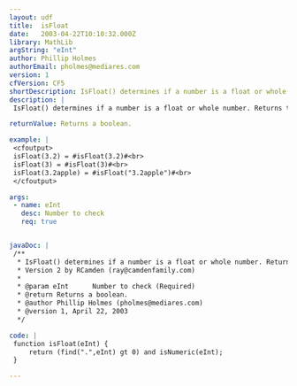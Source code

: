 ```yaml
---
layout: udf
title:  isFloat
date:   2003-04-22T10:10:32.000Z
library: MathLib
argString: "eInt"
author: Phillip Holmes
authorEmail: pholmes@mediares.com
version: 1
cfVersion: CF5
shortDescription: IsFloat() determines if a number is a float or whole number. Returns true for float.
description: |
 IsFloat() determines if a number is a float or whole number. Returns true for float.

returnValue: Returns a boolean.

example: |
 <cfoutput>
 isFloat(3.2) = #isFloat(3.2)#<br>
 isFloat(3) = #isFloat(3)#<br>
 isFloat(3.2apple) = #isFloat("3.2apple")#<br>
 </cfoutput>

args:
 - name: eInt
   desc: Number to check
   req: true


javaDoc: |
 /**
  * IsFloat() determines if a number is a float or whole number. Returns true for float.
  * Version 2 by RCamden (ray@camdenfamily.com)
  * 
  * @param eInt      Number to check (Required)
  * @return Returns a boolean. 
  * @author Phillip Holmes (pholmes@mediares.com) 
  * @version 1, April 22, 2003 
  */

code: |
 function isFloat(eInt) {
     return (find(".",eInt) gt 0) and isNumeric(eInt);
 }

---
```



